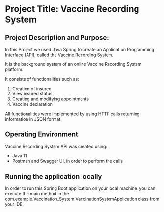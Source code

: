 # Project Title: Vaccine Recording System

## Project Description and Purpose:

In this Project we used Java Spring to create an Application Programming Interface (API), called the Vaccine Recording System.

It is the background system of an online Vaccine Recording System platform.

It consists of functionalities such as:

1. Creation of insured
2. View insured status
3. Creating and modifying appointments
4. Vaccine declaration

All functionalities were implemented by using HTTP calls returning information in JSON format.

## Operating Environment
Vaccine Recording System API was created using:

- Java 11
- Postman and Swagger UI, in order to perform the calls

## Running the application locally
In order to run this Spring Boot application on your local machine, you can execute the main method in the com.example.Vaccination_System.VaccinationSystemApplication  class from your IDE.
